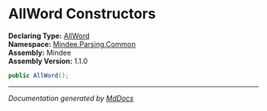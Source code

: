 ﻿<!--  
  <auto-generated>   
    The contents of this file were generated by a tool.  
    Changes to this file may be list if the file is regenerated  
  </auto-generated>   
-->

# AllWord Constructors

**Declaring Type:** [AllWord](../index.md)  
**Namespace:** [Mindee.Parsing.Common](../../index.md)  
**Assembly:** Mindee  
**Assembly Version:** 1.1.0

```csharp
public AllWord();
```
___

*Documentation generated by [MdDocs](https://github.com/ap0llo/mddocs)*
